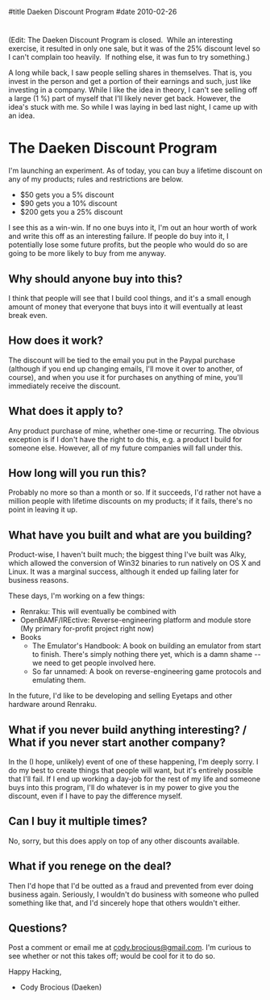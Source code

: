 #title Daeken Discount Program
#date 2010-02-26

# 

(Edit: The Daeken Discount Program is closed.  While an interesting exercise, it resulted in only one sale, but it was of the 25% discount level so I can't complain too heavily.  If nothing else, it was fun to try something.)

A long while back, I saw people selling shares in themselves. That is, you invest in the person and get a portion of their earnings and such, just like investing in a company. While I like the idea in theory, I can't see selling off a large (1 %) part of myself that I'll likely never get back. However, the idea's stuck with me. So while I was laying in bed last night, I came up with an idea.

# The Daeken Discount Program

I'm launching an experiment. As of today, you can buy a lifetime discount on any of my products; rules and restrictions are below.

*   $50 gets you a 5% discount
*   $90 gets you a 10% discount
*   $200 gets you a 25% discount

I see this as a win-win. If no one buys into it, I'm out an hour worth of work and write this off as an interesting failure. If people do buy into it, I potentially lose some future profits, but the people who would do so are going to be more likely to buy from me anyway.

## Why should anyone buy into this?

I think that people will see that I build cool things, and it's a small enough amount of money that everyone that buys into it will eventually at least break even.

## How does it work?

The discount will be tied to the email you put in the Paypal purchase (although if you end up changing emails, I'll move it over to another, of course), and when you use it for purchases on anything of mine, you'll immediately receive the discount.

## What does it apply to?

Any product purchase of mine, whether one-time or recurring. The obvious exception is if I don't have the right to do this, e.g. a product I build for someone else. However, all of my future companies will fall under this.

## How long will you run this?

Probably no more so than a month or so. If it succeeds, I'd rather not have a million people with lifetime discounts on my products; if it fails, there's no point in leaving it up.

## What have you built and what are you building?

Product-wise, I haven't built much; the biggest thing I've built was Alky, which allowed the conversion of Win32 binaries to run natively on OS X and Linux. It was a marginal success, although it ended up failing later for business reasons.

These days, I'm working on a few things:

*   Renraku:  This will eventually be combined with 
*   OpenBAMF/IREctive: Reverse-engineering platform and module store (My primary for-profit project right now)
*   Books 
    *   The Emulator's Handbook: A book on building an emulator from start to finish. There's simply nothing there yet, which is a damn shame -- we need to get people involved here.
    *   So far unnamed: A book on reverse-engineering game protocols and emulating them.

In the future, I'd like to be developing and selling Eyetaps and other hardware around Renraku.

## What if you never build anything interesting? / What if you never start another company?

In the (I hope, unlikely) event of one of these happening, I'm deeply sorry. I do my best to create things that people will want, but it's entirely possible that I'll fail. If I end up working a day-job for the rest of my life and someone buys into this program, I'll do whatever is in my power to give you the discount, even if I have to pay the difference myself.

## Can I buy it multiple times?

No, sorry, but this does apply on top of any other discounts available.

## What if you renege on the deal?

Then I'd hope that I'd be outted as a fraud and prevented from ever doing business again. Seriously, I wouldn't do business with someone who pulled something like that, and I'd sincerely hope that others wouldn't either.

## Questions?

Post a comment or email me at [cody.brocious@gmail.com](mailto:cody.brocious@gmail.com). I'm curious to see whether or not this takes off; would be cool for it to do so.

Happy Hacking,   
- Cody Brocious (Daeken)

